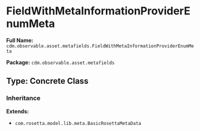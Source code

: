 # FieldWithMetaInformationProviderEnumMeta

**Full Name:** `cdm.observable.asset.metafields.FieldWithMetaInformationProviderEnumMeta`

**Package:** `cdm.observable.asset.metafields`

## Type: Concrete Class

### Inheritance

**Extends:**
- `com.rosetta.model.lib.meta.BasicRosettaMetaData`

